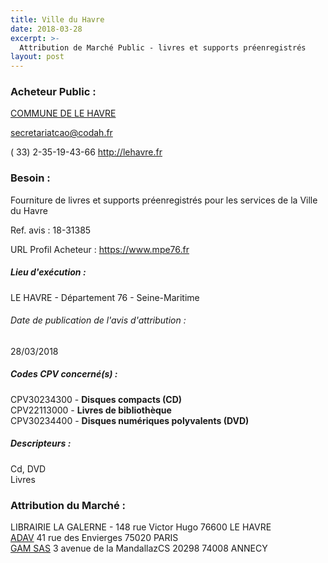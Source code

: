 ```yaml
---
title: Ville du Havre
date: 2018-03-28
excerpt: >-
  Attribution de Marché Public - livres et supports préenregistrés
layout: post
---
```


### Acheteur Public : 
<a href="/acheteur-33/siren-217603513"> COMMUNE DE LE HAVRE</a><br/>



secretariatcao@codah.fr

( 33) 2-35-19-43-66
http://lehavre.fr
### Besoin :

Fourniture de livres et supports préenregistrés pour les services de la Ville du Havre

Ref. avis : 18-31385

URL Profil Acheteur : https://www.mpe76.fr

##### Lieu d'exécution :

LE HAVRE - Département 76 - Seine-Maritime

###### Date de publication de l'avis d'attribution : 
28/03/2018

##### Codes CPV concerné(s) :
CPV30234300 - **Disques compacts (CD)** <br/>
CPV22113000 - **Livres de bibliothèque** <br/>
CPV30234400 - **Disques numériques polyvalents (DVD)** <br/>

##### Descripteurs :
Cd, DVD <br/>
Livres <br/>

### Attribution du Marché :
LIBRAIRIE LA GALERNE - 148 rue Victor Hugo 76600 LE HAVRE <br/>
<a href="/entreprise-263/siren-479432023"> ADAV</a>    41 rue des Envierges 75020 PARIS <br/>
<a href="/entreprise-256/siren-348646449"> GAM SAS</a>    3 avenue de la MandallazCS 20298 74008 ANNECY <br/>
